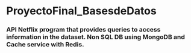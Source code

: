 # ProyectoFinal_BasesdeDatos
 
### API Netflix program that provides queries to access information in the dataset. Non SQL DB using MongoDB and Cache service with Redis.
